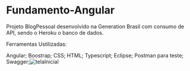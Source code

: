 # Fundamento-Angular

Projeto BlogPessoal desenvolvido na Generation Brasil com consumo de API, sendo o Heroku o banco de dados.

Ferramentas Ustilizadas:

Angular;
Boostrap;
CSS;
HTML;
Typescript;
Eclipse;
Postman para teste;
Swagger;![telaInicial](https://user-images.githubusercontent.com/55770645/133827567-12bbed11-163d-490c-99ae-ee126cd9c06a.png)
